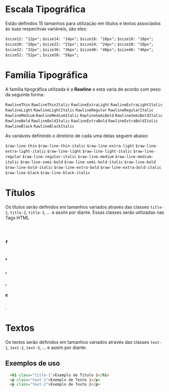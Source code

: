 # Escala Tipográfica

Estão definidos 15 tamanhos para utilização em títulos e textos associados às suas respectivas variáveis, são eles:

``$size12: "12px";``
``$size14: "14px";``
``$size16: "16px";``
``$size18: "18px";``
``$size20: "20px";``
``$size22: "22px";``
``$size24: "24px";``
``$size28: "28px";``
``$size32: "32px";``
``$size36: "36px";``
``$size40: "40px";``
``$size46: "46px";``
``$size52: "52px";``
``$size58: "58px";``

# Família Tipográfica

A família tipográfica utilizada é a **Rawline** e esta varia de acordo com peso da seguinte forma:

``RawlineThin``
``RawlineThinItalic``
``RawlineExtraLight``
``RawlineExtraLightItalic``
``RawlineLight``
``RawlineLightItalic``
``RawlineRegular``
``RawlineRegularItalic``
``RawlineMedium``
``RawlineMediumItalic``
``RawlineSemiBold``
``RawlineSemiBoldItalic``
``RawlineBold``
``RawlineBoldItalic``
``RawlineExtraBold``
``RawlineExtraBoldItalic``
``RawlineBlack``
``RawlineBlackItalic``

As variáveis definindo o diretório de cada uma delas seguem abaixo:

``$raw-line-thin``
``$raw-line-thin-italic``
``$raw-line-extra-light``
``$raw-line-extra-light-italic``
``$raw-line-light``
``$raw-line-light-italic``
``$raw-line-regular``
``$raw-line-regular-italic``
``$raw-line-medium``
``$raw-line-medium-italic``
``$raw-line-semi-bold``
``$raw-line-semi-bold-italic``
``$raw-line-bold``
``$raw-line-bold-italic``
``$raw-line-extra-bold``
``$raw-line-extra-bold-italic``
``$raw-line-black``
``$raw-line-black-italic``


# Títulos

Os títulos serão definidos em tamanhos variados através das classes ``title-1``, ``title-2``, ``title-3``, ... e assim por diante. 
Essas classes serão utilizadas nas Tags HTML <h1>, <h2>, <h3>, <h4>, <h5> e <h6>.


# Textos
Os textos serão definidos em tamanhos variados através das classes ``text-1``, ``text-2``, ``text-3``, ... e assim por diante.


## Exemplos de uso

```html
  <h1 class="title-1">Exemplo de Título 1</h1>
  <p class="text-1">Exemplo de Texto 1</p>
  <p class="text-2">Exemplo de Texto 2</p>
```
